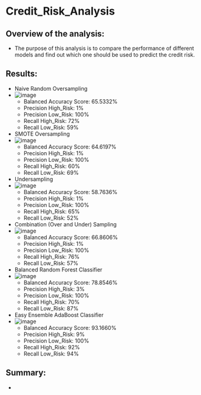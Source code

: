 # Credit_Risk_Analysis
## Overview of the analysis:
  - The purpose of this analysis is to compare the performance of different models and find out which one should be used to predict the credit risk.
## Results:
  - Naive Random Oversampling
  - ![image](https://user-images.githubusercontent.com/82785321/129488060-3f19cf47-7be3-4cba-99bb-3cdb51aa6f93.png)
    - Balanced Accuracy Score: 65.5332%
    - Precision High_Risk: 1%
    - Precision Low_Risk: 100%
    - Recall High_Risk: 72%
    - Recall Low_Risk: 59%
  - SMOTE Oversampling
  - ![image](https://user-images.githubusercontent.com/82785321/129488065-b97af6e1-780a-4e2c-9670-c6aae70d86df.png)
    - Balanced Accuracy Score: 64.6197%
    - Precision High_Risk: 1%
    - Precision Low_Risk: 100%
    - Recall High_Risk: 60%
    - Recall Low_Risk: 69%
  - Undersampling
  - ![image](https://user-images.githubusercontent.com/82785321/129488069-207f1bcf-9653-458f-a34f-862c0a91e200.png)
    - Balanced Accuracy Score: 58.7636%
    - Precision High_Risk: 1%
    - Precision Low_Risk: 100%
    - Recall High_Risk: 65%
    - Recall Low_Risk: 52%
  - Combination (Over and Under) Sampling
  - ![image](https://user-images.githubusercontent.com/82785321/129488076-80519ed8-442b-46a1-a91f-f786c72429d9.png)
    - Balanced Accuracy Score: 66.8606%
    - Precision High_Risk: 1%
    - Precision Low_Risk: 100%
    - Recall High_Risk: 76%
    - Recall Low_Risk: 57%
  - Balanced Random Forest Classifier
  - ![image](https://user-images.githubusercontent.com/82785321/129488081-e1c6cccb-448c-4dad-8bb5-f3d4b1bb6b93.png)
    - Balanced Accuracy Score: 78.8546%
    - Precision High_Risk: 3%
    - Precision Low_Risk: 100%
    - Recall High_Risk: 70%
    - Recall Low_Risk: 87%
  - Easy Ensemble AdaBoost Classifier
  - ![image](https://user-images.githubusercontent.com/82785321/129488087-616095f7-107e-4287-93e3-b7487f8d9fff.png)
    - Balanced Accuracy Score: 93.1660%
    - Precision High_Risk: 9%
    - Precision Low_Risk: 100%
    - Recall High_Risk: 92%
    - Recall Low_Risk: 94%
## Summary:
  - 
